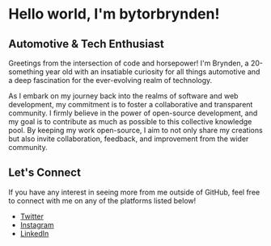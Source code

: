 # Hello world, I'm bytorbrynden!

## Automotive & Tech Enthusiast

Greetings from the intersection of code and horsepower! I'm Brynden, a 20-something year old with an insatiable curiosity for all things automotive and a deep fascination for the ever-evolving realm of technology.

As I embark on my journey back into the realms of software and web development, my commitment is to foster a collaborative and transparent community. I firmly believe in the power of open-source development, and my goal is to contribute as much as possible to this collective knowledge pool.
By keeping my work open-source, I aim to not only share my creations but also invite collaboration, feedback, and improvement from the wider community.

## Let's Connect

If you have any interest in seeing more from me outside of GitHub, feel free to connect with me on any of the platforms listed below!

- [Twitter](https://twitter.com/bytorbrynden)
- [Instagram](https://instagram.com/bytorbrynden)
- [LinkedIn](https://www.linkedin.com/in/bryndenbielefeld/)
